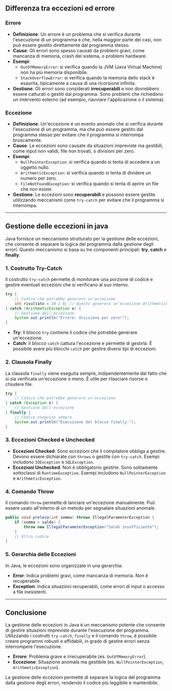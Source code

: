 
## Differenza tra eccezioni ed errore

### Errore

- **Definizione**: Un errore è un problema che si verifica durante l'esecuzione di un programma e che, nella maggior parte dei casi, non può essere gestito direttamente dal programma stesso.
- **Cause**: Gli errori sono spesso causati da problemi gravi, come mancanza di memoria, crash del sistema, o problemi hardware.
- **Esempi**: 
  - `OutOfMemoryError`: si verifica quando la JVM (Java Virtual Machine) non ha più memoria disponibile.
  - `StackOverflowError`: si verifica quando la memoria dello stack è esaurita, tipicamente a causa di una ricorsione infinita.
- **Gestione**: Gli errori sono considerati **irrecuperabili** e non dovrebbero essere catturati o gestiti dal programma. Sono problemi che richiedono un intervento esterno (ad esempio, riavviare l'applicazione o il sistema).

### Eccezione

- **Definizione**: Un'eccezione è un evento anomalo che si verifica durante l'esecuzione di un programma, ma che può essere gestito dal programma stesso per evitare che il programma si interrompa bruscamente.
- **Cause**: Le eccezioni sono causate da situazioni impreviste ma gestibili, come input non validi, file non trovati, o divisioni per zero.
- **Esempi**:
  - `NullPointerException`: si verifica quando si tenta di accedere a un oggetto nullo.
  - `ArithmeticException`: si verifica quando si tenta di dividere un numero per zero.
  - `FileNotFoundException`: si verifica quando si tenta di aprire un file che non esiste.
- **Gestione**: Le eccezioni sono **recuperabili** e possono essere gestite utilizzando meccanismi come `try-catch` per evitare che il programma si interrompa.

---
## Gestione delle eccezioni in java

Java fornisce un meccanismo strutturato per la gestione delle eccezioni, che consente di separare la logica del programma dalla gestione degli errori. Questo meccanismo si basa su tre componenti principali: **try**, **catch** e **finally**.

### 1. Costrutto Try-Catch
Il costrutto `try-catch` permette di monitorare una porzione di codice e gestire eventuali eccezioni che si verificano al suo interno.

```java
try {
    // Codice che potrebbe generare un'eccezione
    int risultato = 10 / 0; // Questo genererà un'eccezione ArithmeticException
} catch (ArithmeticException e) {
    // Gestione dell'eccezione
    System.out.println("Errore: divisione per zero!");
}
```

- **Try**: Il blocco `try` contiene il codice che potrebbe generare un'eccezione.
- **Catch**: Il blocco `catch` cattura l'eccezione e permette di gestirla. È possibile avere più blocchi `catch` per gestire diversi tipi di eccezioni.

### 2. Clausola Finally
La clausola `finally` viene eseguita sempre, indipendentemente dal fatto che si sia verificata un'eccezione o meno. È utile per rilasciare risorse o chiudere file.

```java
try {
    // Codice che potrebbe generare un'eccezione
} catch (Exception e) {
    // Gestione dell'eccezione
} finally {
    // Codice eseguito sempre
    System.out.println("Esecuzione del blocco finally.");
}
```

### 3. Eccezioni Checked e Unchecked
- **Eccezioni Checked**: Sono eccezioni che il compilatore obbliga a gestire. Devono essere dichiarate con `throws` o gestite con `try-catch`. Esempi includono `IOException` e `SQLException`.
- **Eccezioni Unchecked**: Non è obbligatorio gestirle. Sono solitamente sottoclassi di `RuntimeException`. Esempi includono `NullPointerException` e `ArithmeticException`.

### 4. Comando Throw
Il comando `throw` permette di lanciare un'eccezione manualmente. Può essere usato all'interno di un metodo per segnalare situazioni anomale.

```java
public void preleva(int somma) throws IllegalParameterException {
    if (somma > saldo) {
        throw new IllegalParameterException("Saldo insufficiente");
    }
    // Altro codice
}
```

### 5. Gerarchia delle Eccezioni
In Java, le eccezioni sono organizzate in una gerarchia:
- **Error**: Indica problemi gravi, come mancanza di memoria. Non è recuperabile.
- **Exception**: Indica situazioni recuperabili, come errori di input o accesso a file inesistenti.

---
## Conclusione

La gestione delle eccezioni in Java è un meccanismo potente che consente di gestire situazioni impreviste durante l'esecuzione del programma. Utilizzando i costrutti `try-catch`, `finally` e il comando `throw`, è possibile creare programmi robusti e affidabili, in grado di gestire errori senza interrompere l'esecuzione.

- **Errore**: Problema grave e irrecuperabile (es. `OutOfMemoryError`).
- **Eccezione**: Situazione anomala ma gestibile (es. `NullPointerException`, `ArithmeticException`).

La gestione delle eccezioni permette di separare la logica del programma dalla gestione degli errori, rendendo il codice più leggibile e mantenibile.